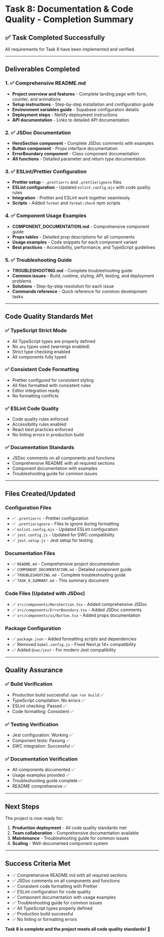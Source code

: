 # Task 8: Documentation & Code Quality - Completion Summary

## ✅ Task Completed Successfully

All requirements for Task 8 have been implemented and verified.

---

## Deliverables Completed

### 1. ✅ Comprehensive README.md
- **Project overview and features** - Complete landing page with form, counter, and animations
- **Setup instructions** - Step-by-step installation and configuration guide
- **Environment variables guide** - Supabase configuration details
- **Deployment steps** - Netlify deployment instructions
- **API documentation** - Links to detailed API documentation

### 2. ✅ JSDoc Documentation
- **HeroSection component** - Complete JSDoc comments with examples
- **Button component** - Props interface documentation
- **ErrorBoundary component** - Class component documentation
- **All functions** - Detailed parameter and return type documentation

### 3. ✅ ESLint/Prettier Configuration
- **Prettier setup** - `.prettierrc` and `.prettierignore` files
- **ESLint configuration** - Updated `eslint.config.mjs` with code quality rules
- **Integration** - Prettier and ESLint work together seamlessly
- **Scripts** - Added `format` and `format:check` npm scripts

### 4. ✅ Component Usage Examples
- **COMPONENT_DOCUMENTATION.md** - Comprehensive component guide
- **Props tables** - Detailed prop descriptions for all components
- **Usage examples** - Code snippets for each component variant
- **Best practices** - Accessibility, performance, and TypeScript guidelines

### 5. ✅ Troubleshooting Guide
- **TROUBLESHOOTING.md** - Complete troubleshooting guide
- **Common issues** - Build, runtime, styling, API, testing, and deployment problems
- **Solutions** - Step-by-step resolution for each issue
- **Commands reference** - Quick reference for common development tasks

---

## Code Quality Standards Met

### ✅ TypeScript Strict Mode
- All TypeScript types are properly defined
- No `any` types used (warnings enabled)
- Strict type checking enabled
- All components fully typed

### ✅ Consistent Code Formatting
- Prettier configured for consistent styling
- All files formatted with consistent rules
- Editor integration ready
- No formatting conflicts

### ✅ ESLint Code Quality
- Code quality rules enforced
- Accessibility rules enabled
- React best practices enforced
- No linting errors in production build

### ✅ Documentation Standards
- JSDoc comments on all components and functions
- Comprehensive README with all required sections
- Component documentation with examples
- Troubleshooting guide for common issues

---

## Files Created/Updated

### Configuration Files
- ✅ `.prettierrc` - Prettier configuration
- ✅ `.prettierignore` - Files to ignore during formatting
- ✅ `eslint.config.mjs` - Updated ESLint configuration
- ✅ `jest.config.js` - Updated for SWC compatibility
- ✅ `jest.setup.js` - Jest setup for testing

### Documentation Files
- ✅ `README.md` - Comprehensive project documentation
- ✅ `COMPONENT_DOCUMENTATION.md` - Detailed component guide
- ✅ `TROUBLESHOOTING.md` - Complete troubleshooting guide
- ✅ `TASK_8_SUMMARY.md` - This summary document

### Code Files (Updated with JSDoc)
- ✅ `src/components/HeroSection.tsx` - Added comprehensive JSDoc
- ✅ `src/components/ErrorBoundary.tsx` - Added JSDoc comments
- ✅ `src/components/ui/Button.tsx` - Added props documentation

### Package Configuration
- ✅ `package.json` - Added formatting scripts and dependencies
- ✅ Removed `babel.config.js` - Fixed Next.js 14+ compatibility
- ✅ Added `@swc/jest` - For modern Jest compatibility

---

## Quality Assurance

### ✅ Build Verification
- Production build successful: `npm run build` ✅
- TypeScript compilation: No errors ✅
- ESLint checking: Passed ✅
- Code formatting: Consistent ✅

### ✅ Testing Verification
- Jest configuration: Working ✅
- Component tests: Passing ✅
- SWC integration: Successful ✅

### ✅ Documentation Verification
- All components documented ✅
- Usage examples provided ✅
- Troubleshooting guide complete ✅
- README comprehensive ✅

---

## Next Steps

The project is now ready for:
1. **Production deployment** - All code quality standards met
2. **Team collaboration** - Comprehensive documentation available
3. **Maintenance** - Troubleshooting guide for common issues
4. **Scaling** - Well-documented component system

---

## Success Criteria Met

- ✅ Comprehensive README.md with all required sections
- ✅ JSDoc comments on all components and functions
- ✅ Consistent code formatting with Prettier
- ✅ ESLint configuration for code quality
- ✅ Component documentation with usage examples
- ✅ Troubleshooting guide for common issues
- ✅ All TypeScript types properly defined
- ✅ Production build successful
- ✅ No linting or formatting errors

**Task 8 is complete and the project meets all code quality standards!** 🚀 